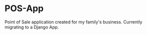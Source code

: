 # POS-App
Point of Sale application created for my family's business. 
Currently migrating to a Django App.
